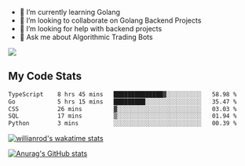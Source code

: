 
- 🌱 I’m currently learning Golang
- 👯 I’m looking to collaborate on Golang Backend Projects
- 🤔 I’m looking for help with backend projects
- 💬 Ask me about Algorithmic Trading Bots

![](https://github-profile-trophy.vercel.app/?username=kevinbarrero)

## My Code Stats

<!--START_SECTION:waka-->

```txt
TypeScript    8 hrs 45 mins   ██████████████▓░░░░░░░░░░   58.98 %
Go            5 hrs 15 mins   █████████░░░░░░░░░░░░░░░░   35.47 %
CSS           26 mins         ▓░░░░░░░░░░░░░░░░░░░░░░░░   03.03 %
SQL           17 mins         ▒░░░░░░░░░░░░░░░░░░░░░░░░   01.94 %
Python        3 mins          ░░░░░░░░░░░░░░░░░░░░░░░░░   00.39 %
```

<!--END_SECTION:waka-->

[![willianrod's wakatime stats](https://github-readme-stats.vercel.app/api/wakatime?username=holdandup&layout=compact&theme=react&custom_title=Wakatime%20All%20Time%20Stats&langs_count=8)](https://github.com/anuraghazra/github-readme-stats)

[![Anurag's GitHub stats](https://github-readme-stats.vercel.app/api?username=Kevinbarrero)](https://github.com/anuraghazra/github-readme-stats)




